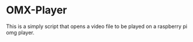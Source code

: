 # OMX-Player
This is a simply script that opens a video file to be played on a raspberry pi omg player.
